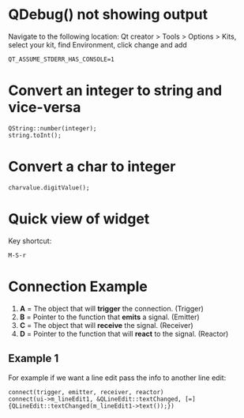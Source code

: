 # QDebug() not showing output
Navigate to the following location:
Qt creator > Tools > Options > Kits, select your kit, find Environment, click change and add
```console
QT_ASSUME_STDERR_HAS_CONSOLE=1
```

# Convert an integer to string and vice-versa
```console
QString::number(integer);  
string.toInt();
```

# Convert a char to integer
```console
charvalue.digitValue();
```

# Quick view of widget
Key shortcut:
```console
M-S-r
```

# Connection Example
1. __A__ = The object that will **trigger** the connection. (Trigger)
2. __B__ = Pointer to the function that **emits** a signal. (Emitter)
3. __C__ = The object that will **receive** the signal. (Receiver)
4. __D__ = Pointer to the function that will **react** to the signal. (Reactor)

## Example 1
For example if we want a line edit pass the info to another line edit:
```console
connect(trigger, emitter, receiver, reactor)
connect(ui->m_lineEdit1, &QLineEdit::textChanged, [=]{QLineEdit::textChanged(m_lineEdit1->text());})
```
